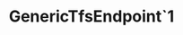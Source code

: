 ---
optionsClassName: 
optionsClassFullName: 
configurationSamples: []
description: missng XML code comments
className: GenericTfsEndpoint`1
typeName: Endpoints
architecture: v2
options: []

redirectFrom: []
layout: reference
toc: true
permalink: /Reference/v2/Endpoints/GenericTfsEndpoint`1/
title: GenericTfsEndpoint`1
categories:
- Endpoints
- v2
notes: ''
introduction: ''

---
